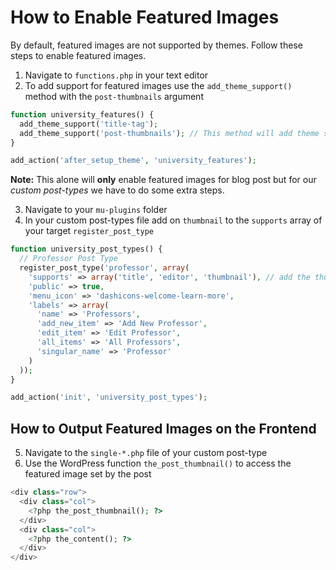 # How to Enable Featured Images

By default, featured images are not supported by themes. Follow these steps to enable featured images.

1. Navigate to `functions.php` in your text editor
2. To add support for featured images use the `add_theme_support()` method with the `post-thumbnails` argument

```php
function university_features() {
  add_theme_support('title-tag');
  add_theme_support('post-thumbnails'); // This method will add theme support for images 
}

add_action('after_setup_theme', 'university_features');
```

**Note:** This alone will **only** enable featured images for blog post but for our *custom post-types* we have to do some extra steps.

3. Navigate to your `mu-plugins` folder
4. In your custom post-types file add on `thumbnail` to the `supports` array of your target `register_post_type`

```php
function university_post_types() {
  // Professor Post Type
  register_post_type('professor', array(
    'supports' => array('title', 'editor', 'thumbnail'), // add the thumbnail parameter here
    'public' => true,
    'menu_icon' => 'dashicons-welcome-learn-more',
    'labels' => array(
      'name' => 'Professors',
      'add_new_item' => 'Add New Professor',
      'edit_item' => 'Edit Professor',
      'all_items' => 'All Professors',
      'singular_name' => 'Professor'
    )
  ));
}

add_action('init', 'university_post_types');

```

## How to Output Featured Images on the Frontend

5. Navigate to the `single-*.php` file of your custom post-type
6. Use the WordPress function `the_post_thumbnail()` to access the featured image set by the post

```php
<div class="row">
  <div class="col">
    <?php the_post_thumbnail(); ?>
  </div>
  <div class="col">
    <?php the_content(); ?>
  </div>
</div>
```
